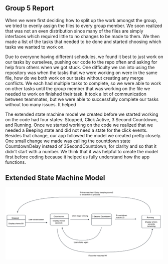 ## Group 5 Report

When we were first deciding how to split up the work amongst the group, we tried to evenly assign the files to every group member. We soon realized that was not an even distribution since many of the files are simply interfaces which required little to no changes to be made to them. We then made a list of the tasks that needed to be done and started choosing which tasks we wanted to work on. 

Due to everyone having different schedules, we found it best to just work on our tasks by ourselves, pushing our code to the repo often and asking for help from others when we got stuck. One difficulty we ran into using the repository was when the tasks that we were working on were in the same file, how do we both work on our tasks without creating any merge conflicts. We each had multiple tasks to complete, so we were able to work on other tasks until the group member that was working on the file we needed to work on finished their task. It took a lot of communication between teammates, but we were able to successfully complete our tasks without too many issues. It helped

The extended state machine model we created before we started working on the code had four states: Stopped, Click Active, 3 Second Countdown, and Running. Once we started working on the code we realized that we needed a Beeping state and did not need a state for the click events. Besides that change, our app followed the model we created pretty closely. One small change we made was calling the countdown state CountdownDelay instead of 3SecondCountdown, for clarity and so that it didn’t start with a number. We think that it was helpful to create the model first before coding because it helped us fully understand how the app functions.

## Extended State Machine Model 
<img src="https://raw.githubusercontent.com/ryan-montville/cs313413sp25group5p4/refs/heads/main/doc/StateDiagram.png" title="State Diagram" alt="State Diagram" style="width: 90%/" />